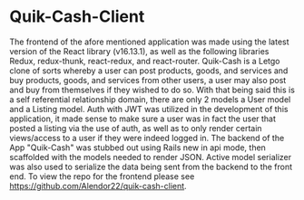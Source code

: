 # Quik-Cash-Client

The frontend of the afore mentioned application was made using the latest version of the React library (v16.13.1), as well as the following libraries Redux, redux-thunk, react-redux, and react-router.  Quik-Cash is a Letgo clone of sorts whereby a user can post products, goods, and services and buy products, goods, and services from other users, a user may also post and buy from themselves if they wished to do so.  With that being said this is a self referential relationship domain, there are only 2 models a User model and a Listing model.  Auth with JWT was utilized in the development of this application, it made sense to make sure a user was in fact the user that posted a listing via the use of auth, as well as to only render certain views/access to a user if they were indeed logged in.  The backend of the App "Quik-Cash" was stubbed out using Rails new in api mode, then scaffolded with the models needed to render JSON.  Active model serializer was also used to serialize the data being sent from the backend to the front end. To view the repo for the frontend please see https://github.com/Alendor22/quik-cash-client.
